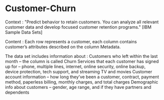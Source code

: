 # Customer-Churn
Context : "Predict behavior to retain customers. You can analyze all relevant customer data and develop focused customer retention programs." [IBM Sample Data Sets]

Content : Each row represents a customer, each column contains customer’s attributes described on the column Metadata.

The data set includes information about : Customers who left within the last month – the column is called Churn
Services that each customer has signed up for – phone, multiple lines, internet, online security, online backup, device protection, tech support, and streaming TV and movies
Customer account information – how long they’ve been a customer, contract, payment method, paperless billing, monthly charges, and total charges
Demographic info about customers – gender, age range, and if they have partners and dependents
